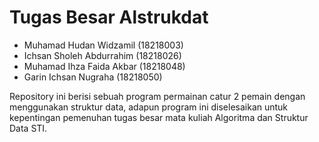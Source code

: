 # Tugas Besar Alstrukdat

* Muhamad Hudan Widzamil (18218003) 
* Ichsan Sholeh Abdurrahim (18218026)
* Muhamad Ihza Faida Akbar (18218048)
* Garin Ichsan Nugraha (18218050)

Repository ini berisi sebuah program permainan catur 2 pemain dengan menggunakan struktur data, adapun program ini diselesaikan untuk kepentingan pemenuhan tugas besar mata kuliah Algoritma dan Struktur Data STI.
